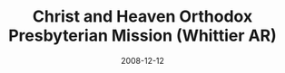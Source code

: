 ---
date: &id001 2008-12-12
end_date: null
location:
  address: 10823 Colima Road
  city: Whittier
  state: AR
minister:
- end: null
  name: Yong Kim
  start: 2008-12-12
  type: Pastor
ministers:
- Yong Kim
name: Christ and Heaven Orthodox Presbyterian Mission
names:
- end: null
  name: Christ and Heaven Orthodox Presbyterian Mission
  start: 2008-12-12
origination_date: *id001
raw_data: "AR Whittier\nChrist and Heaven Orthodox Presbyterian Mission  (December\
  \ 12, 2008\u2013 )\n(formerly in Long Beach and Garden Grove)\nMeeting at Whittier\
  \ Community Christian Church, 10823 Colima Road\nOrg. Pastor: Yong Kim, 2008\u2013"
states:
- AR
status:
  active: true
  end_date: null
  reason: null
  received_from: null
  withdrawal_to: null
title: Christ and Heaven Orthodox Presbyterian Mission (Whittier AR)
year_established:
- 2008

---